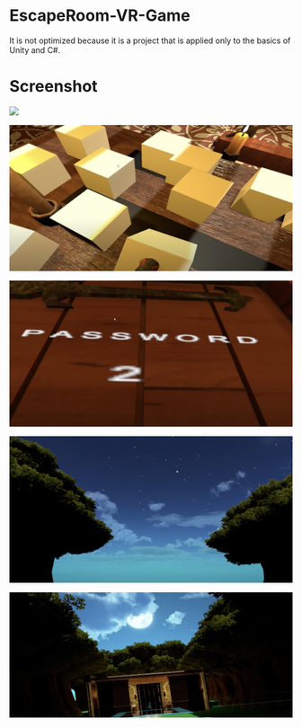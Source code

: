 # EscapeRoom-VR-Game
 It is not optimized because it is a project that is applied only to the basics of Unity and C#.
 
 
# Screenshot
![](./images/example1.png)

![](./images/example2.png)

![](./images/example3.png)

![](./images/example4.png)

![](./images/example5.png)
 
